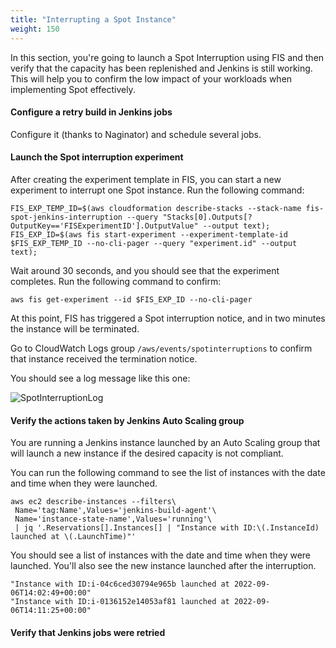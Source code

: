 ```yaml
---
title: "Interrupting a Spot Instance"
weight: 150
---
```


In this section, you're going to launch a Spot Interruption using FIS and then verify that the capacity has been replenished and Jenkins is still working. This will help you to confirm the low impact of your workloads when implementing Spot effectively.

#### Configure a retry build in Jenkins jobs
Configure it (thanks to Naginator) and schedule several jobs.

#### Launch the Spot interruption experiment
After creating the experiment template in FIS, you can start a new experiment to interrupt one Spot instance. Run the following command:

```
FIS_EXP_TEMP_ID=$(aws cloudformation describe-stacks --stack-name fis-spot-jenkins-interruption --query "Stacks[0].Outputs[?OutputKey=='FISExperimentID'].OutputValue" --output text);
FIS_EXP_ID=$(aws fis start-experiment --experiment-template-id $FIS_EXP_TEMP_ID --no-cli-pager --query "experiment.id" --output text);
```

Wait around 30 seconds, and you should see that the experiment completes. Run the following command to confirm:

```
aws fis get-experiment --id $FIS_EXP_ID --no-cli-pager
```

At this point, FIS has triggered a Spot interruption notice, and in two minutes the instance will be terminated.

Go to CloudWatch Logs group `/aws/events/spotinterruptions` to confirm that instance received the termination notice. 

You should see a log message like this one:

![SpotInterruptionLog](/images/amazon-ec2-spot-cicd-workshop/spotinterruptionlog.png)

#### Verify the actions taken by Jenkins Auto Scaling group
You are running a Jenkins instance launched by an Auto Scaling group that will launch a new instance if the desired capacity is not compliant.

You can run the following command to see the list of instances with the date and time when they were launched.

```
aws ec2 describe-instances --filters\
 Name='tag:Name',Values='jenkins-build-agent'\
 Name='instance-state-name',Values='running'\
 | jq '.Reservations[].Instances[] | "Instance with ID:\(.InstanceId) launched at \(.LaunchTime)"'
```

You should see a list of instances with the date and time when they were launched. You'll also see the new instance launched after the interruption.

```output
"Instance with ID:i-04c6ced30794e965b launched at 2022-09-06T14:02:49+00:00"
"Instance with ID:i-0136152e14053af81 launched at 2022-09-06T14:11:25+00:00"
```

#### Verify that Jenkins jobs were retried

